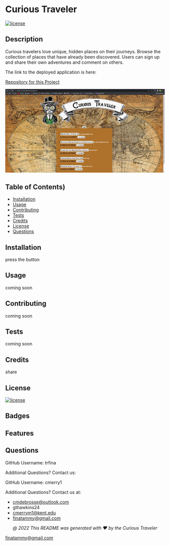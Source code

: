 # Curious Traveler

[![license](https://img.shields.io/badge/License-MIT-yellow.svg)](https://opensource.org/licenses/MIT)

## <a name="Description">Description</a>
Curious travelers love unique, hidden places on their journeys.  Browse the collection of places that have already been discovered.  Users can sign up and share their own adventures and comment on others.

The link to the deployed application is here:

[Repository for this Project](https://github.com/trfina/curious-traveler-mern)

![Finished Mock Up](./zfiles-from-proj2/models/images/homepage-screenshot.JPG)

## Table of Contents)
* [Installation](#installation)
* [Usage](#usage)
* [Contributing](#contributing)
* [Tests](#tests)
* [Credits](#credits)
* [License](#license)
* [Questions](#questions)

## Installation
press the button

## Usage
coming soon

## Contributing
coming soon
    
## Tests
coming soon
    
## Credits
share
    
## License

[![license](https://img.shields.io/badge/License-MIT-yellow.svg)](https://opensource.org/licenses/MIT/)

## Badges

## Features

## Questions

GitHub Username:
trfina

Additional Questions?  Contact us:

GitHub Username:
cmerry1

Additional Questions?  Contact us at:
- cmdebrosse@outlook.com
- gthawkins24
- cmerrym1@kent.edu
- finatammy@gmail.com


<p align='center'><i>
   @ 2022 This README was generated with ❤️ by the Curious Traveler
  </i></p>

finatammy@gmail.com

